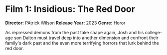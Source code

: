 # Film 1: Insidious: The Red Door

**Director:** PAtrick Wilson
**Release Year:** 2023
**Genre:** Horor

As repressed demons from the past take shape again, Josh and his college-age son Dalton must travel deep into another dimension and confront their family's dark past and the even more terrifying horrors that lurk behind the red door.
